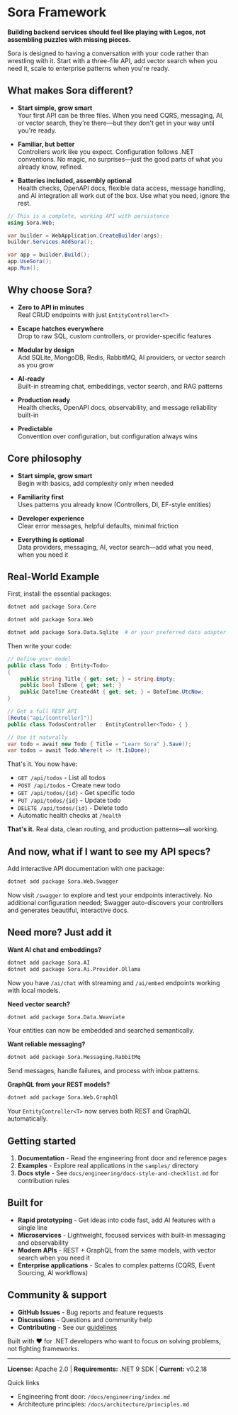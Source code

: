 # Sora Framework

**Building backend services should feel like playing with Legos, not assembling puzzles with missing pieces.**

Sora is designed to having a conversation with your code rather than wrestling with it. Start with a three-file API, add vector search when you need it, scale to enterprise patterns when you're ready.

## What makes Sora different?

- **Start simple, grow smart**  
   Your first API can be three files. When you need CQRS, messaging, AI, or vector search, they're there—but they don't get in your way until you're ready.

- **Familiar, but better**  
   Controllers work like you expect. Configuration follows .NET conventions. No magic, no surprises—just the good parts of what you already know, refined.

- **Batteries included, assembly optional**  
  Health checks, OpenAPI docs, flexible data access, message handling, and AI integration all work out of the box. Use what you need, ignore the rest.

```csharp
// This is a complete, working API with persistence
using Sora.Web;

var builder = WebApplication.CreateBuilder(args);
builder.Services.AddSora();

var app = builder.Build();
app.UseSora();
app.Run();
```

## Why choose Sora?

- **Zero to API in minutes**  
  Real CRUD endpoints with just `EntityController<T>`

- **Escape hatches everywhere**  
  Drop to raw SQL, custom controllers, or provider-specific features

- **Modular by design**  
  Add SQLite, MongoDB, Redis, RabbitMQ, AI providers, or vector search as you grow

- **AI-ready**  
  Built-in streaming chat, embeddings, vector search, and RAG patterns

- **Production ready**  
  Health checks, OpenAPI docs, observability, and message reliability built-in

- **Predictable**  
  Convention over configuration, but configuration always wins

## Core philosophy

- **Start simple, grow smart**  
  Begin with basics, add complexity only when needed

- **Familiarity first**  
  Uses patterns you already know (Controllers, DI, EF-style entities)

- **Developer experience**  
  Clear error messages, helpful defaults, minimal friction

- **Everything is optional**  
  Data providers, messaging, AI, vector search—add what you need, when you need it

## Real-World Example

First, install the essential packages:

```bash
dotnet add package Sora.Core
```

```bash
dotnet add package Sora.Web
```

```bash
dotnet add package Sora.Data.Sqlite  # or your preferred data adapter
```

Then write your code:

```csharp
// Define your model
public class Todo : Entity<Todo>
{
    public string Title { get; set; } = string.Empty;
    public bool IsDone { get; set; }
    public DateTime CreatedAt { get; set; } = DateTime.UtcNow;
}

// Get a full REST API
[Route("api/[controller]")]
public class TodosController : EntityController<Todo> { }

// Use it naturally
var todo = await new Todo { Title = "Learn Sora" }.Save();
var todos = await Todo.Where(t => !t.IsDone);
```

That's it. You now have:

- `GET /api/todos` - List all todos
- `POST /api/todos` - Create new todo
- `GET /api/todos/{id}` - Get specific todo
- `PUT /api/todos/{id}` - Update todo
- `DELETE /api/todos/{id}` - Delete todo
- Automatic health checks at `/health`

**That's it.** Real data, clean routing, and production patterns—all working.

## And now, what if I want to see my API specs?

Add interactive API documentation with one package:

```bash
dotnet add package Sora.Web.Swagger
```

Now visit `/swagger` to explore and test your endpoints interactively. No additional configuration needed; Swagger auto-discovers your controllers and generates beautiful, interactive docs.

## Need more? Just add it

**Want AI chat and embeddings?**

```bash
dotnet add package Sora.AI
dotnet add package Sora.Ai.Provider.Ollama
```

Now you have `/ai/chat` with streaming and `/ai/embed` endpoints working with local models.

**Need vector search?**

```bash
dotnet add package Sora.Data.Weaviate
```

Your entities can now be embedded and searched semantically.

**Want reliable messaging?**

```bash
dotnet add package Sora.Messaging.RabbitMq
```

Send messages, handle failures, and process with inbox patterns.

**GraphQL from your REST models?**

```bash
dotnet add package Sora.Web.GraphQl
```

Your `EntityController<T>` now serves both REST and GraphQL automatically.

## Getting started

1. **Documentation** - Read the engineering front door and reference pages
2. **Examples** - Explore real applications in the `samples/` directory
3. **Docs style** - See `docs/engineering/docs-style-and-checklist.md` for contribution rules

## Built for

- **Rapid prototyping** - Get ideas into code fast, add AI features with a single line
- **Microservices** - Lightweight, focused services with built-in messaging and observability
- **Modern APIs** - REST + GraphQL from the same models, with vector search when you need it
- **Enterprise applications** - Scales to complex patterns (CQRS, Event Sourcing, AI workflows)

## Community & support

- **GitHub Issues** - Bug reports and feature requests
- **Discussions** - Questions and community help
- **Contributing** - See our [guidelines](CONTRIBUTING.md)

Built with ❤️ for .NET developers who want to focus on solving problems, not fighting frameworks.

---

**License:** Apache 2.0 | **Requirements:** .NET 9 SDK | **Current:** v0.2.18

Quick links
- Engineering front door: `/docs/engineering/index.md`
- Architecture principles: `/docs/architecture/principles.md`
